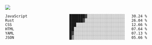 ![](https://github-profile-summary-cards.vercel.app/api/cards/profile-details?username=igtm&theme=dracula)
<!--START_SECTION:waka-->

```text
JavaScript                   ███████▓░░░░░░░░░░░░░░░░░   30.24 %
Rust                         ██████▓░░░░░░░░░░░░░░░░░░   26.04 %
CSS                          ███░░░░░░░░░░░░░░░░░░░░░░   12.66 %
HTML                         ██░░░░░░░░░░░░░░░░░░░░░░░   07.64 %
YAML                         █▓░░░░░░░░░░░░░░░░░░░░░░░   07.13 %
JSON                         █▒░░░░░░░░░░░░░░░░░░░░░░░   05.66 %
```

<!--END_SECTION:waka-->
